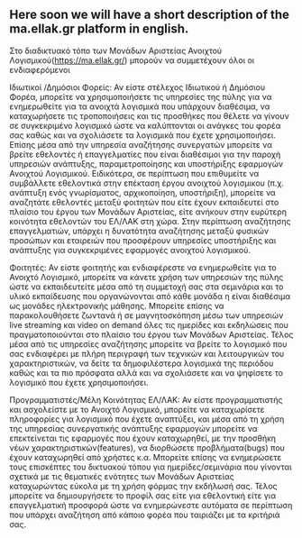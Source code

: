 Here soon we will have a short description of the ma.ellak.gr platform in english.
-----------------------------------------------------------------------------------------------------------
Στο διαδικτυακό τόπο των Μονάδων Αριστείας Ανοιχτού Λογισμικού(https://ma.ellak.gr/) μπορούν να συμμετέχουν 
όλοι οι ενδιαφερόμενοι

Ιδιωτικοί /Δημόσιοι Φορείς: Αν είστε στέλεχος Ιδιωτικού ή Δημόσιου Φορέα, μπορείτε να χρησιμοποιήσετε τις 
υπηρεσίες της πύλης για να ενημερωθείτε για τα ανοιχτά λογισμικά που υπάρχουν διαθέσιμα, να καταχωρήσετε 
τις τροποποιήσεις και τις προσθήκες που θέλετε να γίνουν σε συγκεκριμένο λογισμικό ώστε να καλύπτονται οι 
ανάγκες του φορέα σας καθώς και να σχολιάσετε τα λογισμικά που έχετε χρησιμοποιήσει. Επίσης μέσα από την 
υπηρεσία αναζήτησης συνεργατών μπορείτε να βρείτε εθελοντές ή επαγγελματίες που είναι διαθέσιμοι για την 
παροχή υπηρεσιών ανάπτυξης, παραμετροποίησης και υποστήριξης εφαρμογών Ανοιχτού Λογισμικού. Ειδικότερα, 
σε περίπτωση που επιθυμείτε να συμβάλλετε εθελοντικά στην επέκταση έργου ανοιχτού λογισμικου 
(π.χ. ανάπτυξη ενός γνωρίσματος, αρχικοποίηση, υποστήριξη), μπορείτε να αναζητάτε εθελοντές μεταξύ φοιτητών 
που είτε έχουν  εκπαιδευτεί στο πλαίσιο του έργου των Μονάδων Αριστείας, είτε ανήκουν στην ευρύτερη κοινότητα 
εθελοντών του ΕΛ/ΛΑΚ στη χώρα. Στην περίπτωση αναζήτησης επαγγελματιών, υπάρχει η δυνατότητα αναζήτησης μεταξύ 
φυσικών προσώπων και εταιρειών που προσφέρουν υπηρεσίες υποστήριξης και ανάπτυξης για συγκεκριμένες εφαρμογές 
ανοιχτού λογισμικού.

Φοιτητές: Αν είστε φοιτητής και ενδιαφέρεστε να ενημερωθείτε για το Ανοιχτό Λογισμικό, μπορείτε να κάνετε 
χρήση των υπηρεσιών της πύλης ώστε να εκπαιδευτείτε μέσα από τη συμμετοχή σας στα σεμινάρια και το υλικό 
εκπαίδευσης που οργανώνονται από κάθε μονάδα η είναι διαθέσιμα ως μονάδες ηλεκτρονικής μάθησης. Μπορείτε 
επίσης να παρακολουθήσετε ζωντανά ή σε μαγνητοσκόπηση μέσω των υπηρεσιών live streaming και video on demand 
όλες τις ημερίδες και εκδηλώσεις που πραγματοποιούνται στο πλαίσιο του έργου των Μονάδων Αριστείας. Τέλος 
μέσα από τις υπηρεσίες αναζήτησης μπορείτε να βρείτε το λογισμικό που σας ενδιαφέρει με πλήρη περιγραφή των 
τεχνικών και λειτουργικών του χαρακτηριστικών, να δείτε τα δημοφιλέστερα λογισμικά της περιόδου καθώς και 
τα πιο πρόσφατα αλλά και να σχολιάσετε και να ψηφίσετε το λογισμικό που έχετε χρησιμοποιήσει.


Προγραμματιστές/Μέλη Κοινότητας ΕΛ/ΛΑΚ: Αν είστε προγραμματιστής και ασχολείστε με το Ανοιχτό Λογισμικό, 
μπορείτε να καταχωρίσετε πληροφορίες για λογισμικό που έχετε αναπτύξει, και μέσα από τη χρήση της υπηρεσίας 
συνεργατικής ανάπτυξης εφαρμογών μπορείτε να επεκτείνεται τις εφαρμογές που έχουν καταχωρηθεί, με την προσθήκη 
νέων χαρακτηριστικών(features), να διορθώσετε προβλήματα(bugs) που έχουν καταχωρηθεί από χρήστες κ.α. 
Μπορείτε επίσης να ενημερώσετε τους επισκέπτες του δικτυακού τόπου για ημερίδες/σεμινάρια που γίνονται σχετικά 
με τις θεματικές ενότητες των Μονάδων Αριστείας καταχωρώντας εύκολα με τη χρήση φόρμας την εκδήλωσή σας. 
Τέλος μπορείτε να δημιουργήσετε το προφίλ σας είτε για εθελοντική είτε για επαγγελματική προσφορά ώστε να 
ενημερώνεστε αυτόματα σε περίπτωση που υπάρχει αναζήτηση από κάποιο φορέα που ταιριάζει με τα κριτήριά σας.
